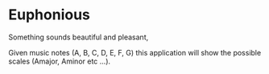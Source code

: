 # Euphonious
Something sounds beautiful and pleasant,

Given music notes (A, B, C, D, E, F, G) this application will show the possible scales (Amajor, Aminor etc ...).
